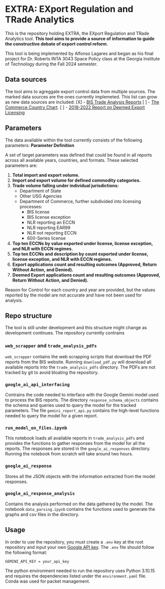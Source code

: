 # EXTRA: EXport Regulation and TRade Analytics

This is the repository holding EXTRA, the EXport Regulation and TRade Analytics tool.
**This tool aims to provide a source of information to guide the constructive debate of export control reform**.

This tool is being implemented by Alfonso Lagares and began as his final project for Dr. Roberts INTA 3043 Space Policy class at the Georgia Institute of Technology during the Fall 2024 semester.

## Data sources

The tool aims to agreggate export control data from multiple sources. The marked data sources are the ones currently implemeted. This list can grow as new data sources are included:
[X] - [BIS Trade Analysis Reports](https://www.bis.doc.gov/index.php/annual-country-licensing-and-trade-analysis)
[ ] - [The Commerce Country Chart](https://www.bis.doc.gov/index.php/documents/regulations-docs/federal-register-notices/federal-register-2014/1033-738-supp-1/file).
[ ] - [2018-2022 Report on Deemed Export Licensing](https://www.bis.doc.gov/index.php/documents/technology-evaluation/ote-data-portal/licensing-analysis/3261-statistics-of-deemed-export-licensing-2018-2022/file)

## Parameters

The data available within the tool currently consists of the following parameters:
**Parameter Definition**

A set of target parameters was defined that could be found in all reports across all available years, countries, and formats. These selected parameters are:

1. **Total import and export volume.**
2. **Import and export volume for defined commodity categories.**
3. **Trade volume falling under individual jurisdictions:**
   * Department of State
   * Other USG Agencies
   * Department of Commerce, further subdivided into licensing processes:
     * BIS license
     * BIS license exception
     * NLR reporting an ECCN
     * NLR reporting EAR99
     * NLR not reporting ECCN
     * 600-Series license
4. **Top ten ECCNs by value exported under license, license exception, and NLR with ECCN regimes.**
5. **Top ten ECCNs and description by count exported under license, license exception, and NLR with ECCN regimes.**
6. **Export applications count and resulting outcomes (Approved, Return Without Action, and Denied).**
7. **Deemed Export applications count and resulting outcomes (Approved, Return Without Action, and Denied).**

Reason for Control for each country and year are provided, but the values reported by the model are not accurate and have not been used for analysis.

## Repo structure

The tool is still under development and this structure might change as development continues. The repository currently contrains

### `web_scrapper` and `trade_analysis_pdfs`

`web_scrapper` contains the web scrapping scripts that download the PDF reports from the BIS website. Running `download_pdf.py` will download all available reports into the `trade_analysis_pdfs` directory. The PDFs are not tracked by git to avoid bloating the repository.

### `google_ai_api_interfacing`

Contrains the code needed to interface with the Google Gemini model used to process the BIS reports. The directory `response_schema_objects` contains the schema and queries used to query the model for the tracked parameters. The file `gemini_report_api.py` contains the high-level functions needed to query the model for a given report.

### `run_model_on_files.ipynb`

This notebook loads all available reports in `trade_analysis_pdfs` and provides the functions to gather responses from the model for all the reports. The responses are stored in the `google_ai_responses` directory. Running the notebook from scratch will take around two hours.

### `google_ai_response`

Stores all the JSON objects with the information extracted from the model responses.

### `google_ai_response_analysis`

Contains the analysis performed on the data gathered by the model. The notebook `data_parsing.ipynb` contains the functions used to generate the graphs and csv files in the directory.

## Usage

In order to use the repository, you must create a `.env` key at the root repository and input your own [Google API key](https://aistudio.google.com/u/2/apikey). The `.env` file should follow the following format:

```text
GEMINI_API_KEY = your_api_key
```

The python environment needed to run the repository uses Python 3.10.15 and requires the dependencies listed under the `environment.yaml` file. Conda was used for packet management.
